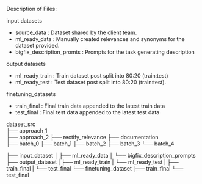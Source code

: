 Description of Files:

input datasets
  - source_data : Dataset shared by the client team.
  - ml_ready_data : Manually created relevances and synonyms for the dataset provided.
  - bigfix_description_promts : Prompts for the task generating description

output datasets
  - ml_ready_train : Train dataset post split into 80:20 (train:test)
  - ml_ready_test : Test dataset post split into 80:20 (train:test).

finetuning_datasets
  - train_final : Final train data appended to the latest train data
  - test_final :  Final test data appended to the latest test data


  dataset_src   
  ├── approach_1                
  ├── approach_2 
  ├── rectify_relevance
  ├── documentation    
  ├── batch_0
  ├── batch_1
  ├── batch_2
  ├── batch_3
  └── batch_4

  ├── input_dataset
  │   ├── ml_ready_data
  │   └── bigfix_description_prompts
  ├── output_dataset
  |   ├── ml_ready_train
  |   └── ml_ready_test
  |   ├── train_final
  |   └── test_final
  └── finetuning_dataset
      ├── train_final
      └── test_final
